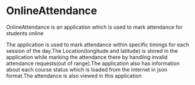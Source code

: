 # OnlineAttendance
OnlineAttendance is an application which is used to mark attendance for students online 

The application is used to mark attendance  within specific timings for each session of the day.The Location(longitude and latitude) is
stored in the application while marking the attendance there by handling invalid attendance requests(out of range).The application also
has  information about each course status which is loaded from the internet in json format.The attendance is also viewed in this application
